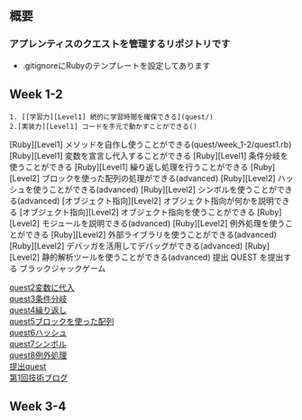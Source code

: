 ## 概要 
### アプレンティスのクエストを管理するリポジトリです
- .gitignoreにRubyのテンプレートを設定してあります

## Week 1-2
    1. [[学習力][Level1] 続的に学習時間を確保できる](quest/)
    2.[実装力][Level1] コードを手元で動かすことができる()
[Ruby][Level1] メソッドを自作し使うことができる(quest/week_1-2/quest1.rb)
[Ruby][Level1] 変数を宣言し代入することができる
[Ruby][Level1] 条件分岐を使うことができる
[Ruby][Level1] 繰り返し処理を行うことができる
[Ruby][Level2] ブロックを使った配列の処理ができる(advanced)
[Ruby][Level2] ハッシュを使うことができる(advanced)
[Ruby][Level2] シンボルを使うことができる(advanced)
[オブジェクト指向][Level2] オブジェクト指向が何かを説明できる
[オブジェクト指向][Level2] オブジェクト指向を使うことができる
[Ruby][Level2] モジュールを説明できる(advanced)
[Ruby][Level2] 例外処理を使うことができる
[Ruby][Level2] 外部ライブラリを使うことができる(advanced)
[Ruby][Level2] デバッガを活用してデバッグができる(advanced)
[Ruby][Level2] 静的解析ツールを使うことができる(advanced)
提出 QUEST を提出する
ブラックジャックゲーム
    
  [quest2変数に代入](quest/week_1-2/quest2.rb)  
  [quest3条件分岐](quest/week_1-2/quest3.rb)  
  [quest4繰り返し](quest/week_1-2/quest4.rb)  
  [quest5ブロックを使った配列](quest/week_1-2/quest5.rb)  
  [quest6ハッシュ](quest/week_1-2/quest6.rb)  
  [quest7シンボル](quest/week_1-2/quest7.rb)  
  [quest8例外処理](quest/week_1-2/quest8.rb)  
  [提出quest](quest/week_1-2/submission_quest.rb)  
  [第1回技術ブログ]()

## Week 3-4
